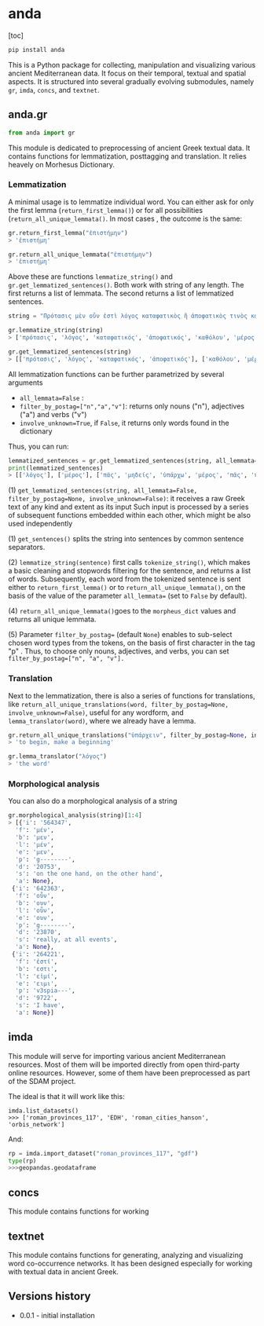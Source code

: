 # anda

[toc]

```bash
pip install anda
```



This is a Python package for collecting, manipulation and visualizing various ancient Mediterranean data. It focus on their temporal, textual and spatial aspects. It is structured into several gradually evolving submodules, namely `gr`, `imda`, `concs`, and `textnet`.

## anda.gr

```python
from anda import gr
```

This module is dedicated to preprocessing of ancient Greek textual data. It contains functions for lemmatization, posttagging and translation. It relies heavely on Morhesus Dictionary. 

### Lemmatization

A minimal usage is to lemmatize individual word. You can  either ask for only the first lemma (`return_first_lemma()`) or for all possibilities (`return_all_unique_lemmata()`.  In most cases , the outcome is the same:

```python
gr.return_first_lemma("ἐπιστήμην")
> 'ἐπιστήμη'

gr.return_all_unique_lemmata("ἐπιστήμην")
> 'ἐπιστήμη'
```

Above these are functions `lemmatize_string()` and `gr.get_lemmatized_sentences()`. Both work with string of any length. The first returns a list of lemmata. The second returns a list of lemmatized sentences.

```python
string = "Πρότασις μὲν οὖν ἐστὶ λόγος καταφατικὸς ἢ ἀποφατικὸς τινὸς κατά τινος. Οὗτος δὲ ἢ καθόλου ἢ ἐν μέρει ἢ ἀδιόριστος. Λέγω δὲ καθόλου μὲν τὸ παντὶ ἢ μηδενὶ ὑπάρχειν, ἐν μέρει δὲ τὸ τινὶ ἢ μὴ τινὶ ἢ μὴ παντὶ ὑπάρχειν, ἀδιόριστον δὲ τὸ ὑπάρχειν ἢ μὴ ὑπάρχειν ἄνευ τοῦ καθόλου, ἢ κατὰ μέρος, οἷον τὸ τῶν ἐναντίων εἶναι τὴν αὐτὴν ἐπιστήμην ἢ τὸ τὴν ἡδονὴν μὴ εἶναι ἀγαθόν."

gr.lemmatize_string(string)
> ['πρότασις', 'λόγος', 'καταφατικός', 'ἀποφατικός', 'καθόλου', 'μέρος', 'ἀδιόριστος', 'λέγω', 'καθόλου', 'πᾶς', 'μηδείς', 'ὑπάρχω', 'μέρος', 'πᾶς', 'ὑπάρχω', 'ἀδιόριστον', 'ὑπάρχω', 'ὑπάρχω', 'ἄνευ', 'καθόλου', 'μέρος', 'οἷος', 'ἐναντίος', 'αὐτην', 'ἐπιστήμη', 'ἡδονην', 'ἀγαθός']

gr.get_lemmatized_sentences(string)
> [['πρότασις', 'λόγος', 'καταφατικός', 'ἀποφατικός'], ['καθόλου', 'μέρος', 'ἀδιόριστος'], ['λέγω', 'καθόλου', 'πᾶς', 'μηδείς', 'ὑπάρχω', 'μέρος', 'πᾶς', 'ὑπάρχω', 'ἀδιόριστον', 'ὑπάρχω', 'ὑπάρχω', 'ἄνευ', 'καθόλου', 'μέρος', 'οἷος', 'ἐναντίος', 'αὐτην', 'ἐπιστήμη', 'ἡδονην', 'ἀγαθός']]
```

All lemmatization functions can be further parametrized by several arguments

* `all_lemmata=False` : 
* `filter_by_postag=["n","a","v"]`: returns only nouns ("n"), adjectives ("a") and verbs ("v")
* `involve_unknown=True`, if `False`, it returns only words found in the dictionary

Thus, you can run:

```python
lemmatized_sentences = gr.get_lemmatized_sentences(string, all_lemmata=False, filter_by_postag=["n","a","v"], involve_unknown=False)
print(lemmatized_sentences)
> [['λόγος'], ['μέρος'], ['πᾶς', 'μηδείς', 'ὑπάρχω', 'μέρος', 'πᾶς', 'ὑπάρχω', 'ὑπάρχω', 'ὑπάρχω', 'ἄνω/ἀνίημι', 'μέρος', 'οἷος', 'ἐναντίος', 'ἐπιστήμη', 'ἀγαθός']]
```



(1) `get_lemmatized_sentences(string, all_lemmata=False, filter_by_postag=None, involve_unknown=False)`:  it receives a raw Greek text of any kind and extent as its input  Such input is  processed by a series of subsequent functions embedded within each other, which might be also used independently

(1) `get_sentences()` splits the string into sentences by common sentence separators.

(2) `lemmatize_string(sentence)`  first calls `tokenize_string()`, which makes a basic cleaning and stopwords filtering for the sentence, and returns a list of words. Subsequently, each word from the tokenized sentence is sent either to `return_first_lemma()` or to `return_all_unique_lemmata()`, on the basis of the value of the parameter `all_lemmata=` (set to `False` by default). 

(4) `return_all_unique_lemmata()`goes to the `morpheus_dict` values and returns all unique lemmata.

(5) Parameter `filter_by_postag=` (default `None`) enables to sub-select  chosen word types from the tokens, on the basis of first character in the tag "p" . Thus, to choose only  nouns, adjectives, and verbs, you can set  `filter_by_postag=["n", "a", "v"].`

### Translation

Next to the lemmatization, there is also a series of functions for translations, like `return_all_unique_translations(word, filter_by_postag=None, involve_unknown=False)`, useful for any wordform, and `lemma_translator(word)`, where we already have a lemma.

```python
gr.return_all_unique_translations("ὑπάρχειν", filter_by_postag=None, involve_unknown=False)
> 'to begin, make a beginning'

gr.lemma_translator("λόγος")
> 'the word'
```

### Morphological analysis

You can also do a morphological analysis of a string

```python
gr.morphological_analysis(string)[1:4]
> [{'i': '564347',
  'f': 'μέν',
  'b': 'μεν',
  'l': 'μέν',
  'e': 'μεν',
  'p': 'g--------',
  'd': '20753',
  's': 'on the one hand, on the other hand',
  'a': None},
 {'i': '642363',
  'f': 'οὖν',
  'b': 'ουν',
  'l': 'οὖν',
  'e': 'ουν',
  'p': 'g--------',
  'd': '23870',
  's': 'really, at all events',
  'a': None},
 {'i': '264221',
  'f': 'ἐστί',
  'b': 'εστι',
  'l': 'εἰμί',
  'e': 'ειμι',
  'p': 'v3spia---',
  'd': '9722',
  's': 'I have',
  'a': None}]
```

## imda

This module will serve for importing various ancient Mediterranean resources. Most of them will be imported directly from open third-party online resources. However, some of them have been preprocessed as part of the SDAM project.

The ideal is that it will work like this:

```
imda.list_datasets()
>>> ['roman_provinces_117', 'EDH', 'roman_cities_hanson', 'orbis_network']
```

And:

```python
rp = imda.import_dataset("roman_provinces_117", "gdf")
type(rp)
>>>geopandas.geodataframe
```



## concs

This module contains functions for working

## textnet

This module contains functions for generating, analyzing and visualizing word co-occurrence networks. It has been designed especially for working with textual data in ancient Greek. 

## Versions history

* 0.0.1 - initial installation
